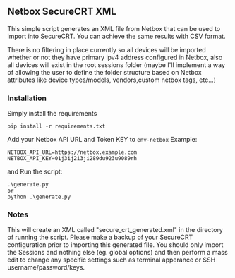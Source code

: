 ## Netbox SecureCRT XML

This simple script generates an XML file from Netbox that can be used to import into SecureCRT. You can achieve the same results with CSV format.

There is no filtering in place currently so all devices will be imported whether or not they have primary ipv4 address configured in Netbox, also all devices will exist in the root sessions folder (maybe I'll implement a way of allowing the user to define the folder structure based on Netbox attributes like device types/models, vendors,custom netbox tags, etc...)

### Installation

Simply install the requirements
```console
pip install -r requirements.txt
```

Add your Netbox API URL and Token KEY to `env-netbox`
Example:
```
NETBOX_API_URL=https://netbox.example.com
NETBOX_API_KEY=01j3ij2i3ji289du923u9089rh
```

and Run the script:
```
.\generate.py
or
python .\generate.py
```

### Notes

This will create an XML called "secure_crt_generated.xml" in the directory of running the script. Please make a backup of your SecureCRT configuration prior to importing this generated file. You should only import the Sessions and nothing else (eg. global options) and then perform a mass edit to change any specific settings such as terminal apperance or SSH username/password/keys.